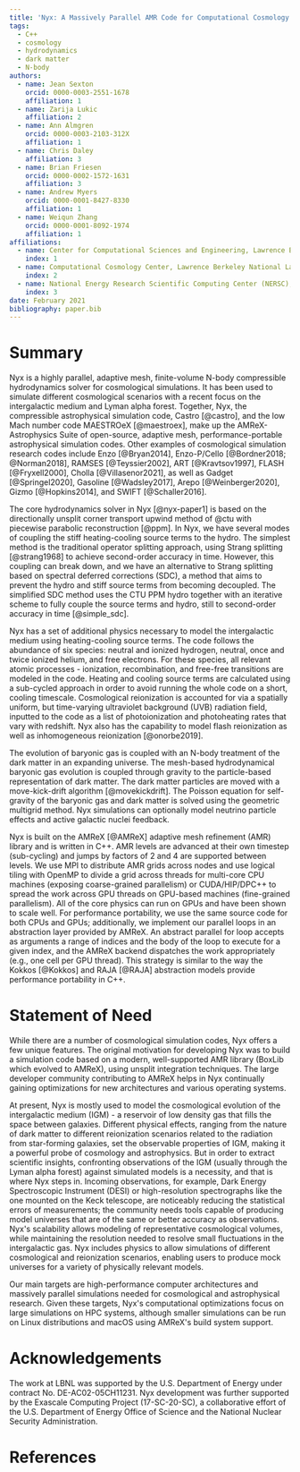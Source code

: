 ```yaml
---
title: 'Nyx: A Massively Parallel AMR Code for Computational Cosmology'
tags:
  - C++
  - cosmology
  - hydrodynamics
  - dark matter
  - N-body
authors:
  - name: Jean Sexton
    orcid: 0000-0003-2551-1678
    affiliation: 1
  - name: Zarija Lukic
    affiliation: 2
  - name: Ann Almgren
    orcid: 0000-0003-2103-312X
    affiliation: 1
  - name: Chris Daley
    affiliation: 3
  - name: Brian Friesen
    orcid: 0000-0002-1572-1631
    affiliation: 3
  - name: Andrew Myers
    orcid: 0000-0001-8427-8330
    affiliation: 1
  - name: Weiqun Zhang
    orcid: 0000-0001-8092-1974
    affiliation: 1
affiliations:
  - name: Center for Computational Sciences and Engineering, Lawrence Berkeley National Laboratory
    index: 1
  - name: Computational Cosmology Center, Lawrence Berkeley National Laboratory
    index: 2
  - name: National Energy Research Scientific Computing Center (NERSC), Berkeley, CA, USA
    index: 3
date: February 2021
bibliography: paper.bib
---
```


# Summary
Nyx is a highly parallel, adaptive mesh, finite-volume
N-body compressible hydrodynamics solver for cosmological simulations.
It has been used to simulate different cosmological scenarios with
a recent focus on the intergalactic medium and Lyman alpha forest.
Together, Nyx, the compressible astrophysical simulation code, Castro [@castro],
and the low Mach number code MAESTROeX [@maestroex], make up the
AMReX-Astrophysics Suite of open-source, adaptive mesh, performance-portable
astrophysical simulation codes.
Other examples of cosmological simulation research codes include Enzo [@Bryan2014], Enzo-P/Cello [@Bordner2018; @Norman2018], RAMSES [@Teyssier2002], ART [@Kravtsov1997],
FLASH [@Fryxell2000], Cholla [@Villasenor2021], as well as Gadget [@Springel2020], Gasoline [@Wadsley2017], Arepo [@Weinberger2020], Gizmo [@Hopkins2014], and SWIFT [@Schaller2016].

The core hydrodynamics solver in Nyx [@nyx-paper1] is based on the
directionally unsplit corner transport upwind method of @ctu with
piecewise parabolic reconstruction [@ppm].  In Nyx, we have
several modes of coupling the stiff heating-cooling source terms to the hydro.
The simplest method is the traditional operator splitting approach,
using Strang splitting [@strang1968] to achieve second-order accuracy in time. However,
this coupling can break down, and we have an alternative to Strang splitting
based on spectral deferred corrections (SDC), a method
that aims to prevent the hydro and stiff source terms from becoming decoupled.
The simplified SDC method uses the CTU PPM hydro together with an
iterative scheme to fully couple the source terms and hydro, still to
second-order accuracy in time [@simple_sdc].

Nyx has a set of additional physics necessary to model the intergalactic medium
using heating-cooling source terms.
The code follows the abundance of six species: neutral and ionized hydrogen,
neutral, once and twice ionized helium, and free electrons. For these species,
all relevant atomic processes - ionization, recombination, and free-free transitions are
modeled in the code. Heating and cooling source terms are calculated using
a sub-cycled approach in order to avoid running the whole code on a short, cooling timescale.
Cosmological reionization is accounted for via a spatially uniform,
but time-varying ultraviolet background (UVB) radiation field,
inputted to the code as a list of photoionization and photoheating
rates that vary with redshift. Nyx also has the capability to model flash reionization
as well as inhomogeneous reionization [@onorbe2019].

The evolution of baryonic gas is coupled with an N-body treatment of the dark
matter in an expanding universe. The mesh-based hydrodynamical baryonic gas
evolution is coupled through gravity to the particle-based representation of
dark matter. The dark matter particles are moved with a move-kick-drift algorithm
[@movekickdrift]. The Poisson equation for self-gravity of the baryonic gas and dark
matter is solved using the geometric multigrid method. Nyx simulations can optionally
model neutrino particle effects and active galactic nuclei feedback.

Nyx is built on the AMReX [@AMReX] adaptive mesh refinement (AMR)
library and is written in C++.
AMR levels are advanced at their own timestep (sub-cycling)
and jumps by factors of 2 and 4 are supported between levels.  We use
MPI to distribute AMR grids across nodes and use logical tiling with
OpenMP to divide a grid across threads for multi-core CPU machines
(exposing coarse-grained parallelism) or CUDA/HIP/DPC++ to spread the work across
GPU threads on GPU-based machines (fine-grained parallelism).  All of
the core physics can run on GPUs and have been shown to scale well.
For performance portability, we use the same source code
for both CPUs and GPUs; additionally, we implement our parallel loops
in an abstraction
layer provided by AMReX. An abstract parallel for loop accepts as arguments
a range of indices and the body of the loop to execute for a given index,
and the AMReX backend dispatches the work appropriately (e.g., one cell per
GPU thread). This strategy is similar to the way the Kokkos [@Kokkos] and
RAJA [@RAJA] abstraction models provide performance portability in C++.

# Statement of Need

While there are a number of cosmological simulation codes, Nyx
offers a few unique features.  The original motivation for developing
Nyx was to build a simulation code based on a modern,
well-supported AMR library (BoxLib which evolved to AMReX), using
unsplit integration techniques.
The large developer community contributing to AMReX
helps in Nyx continually gaining optimizations for new architectures
and various operating systems.

At present, Nyx is mostly used to model the cosmological evolution of the
intergalactic medium (IGM) - a reservoir of low density gas that fills the space
between galaxies. Different physical effects, ranging from the nature of
dark matter to different reionization scenarios related to the radiation
from star-forming galaxies, set the observable
properties of IGM, making it a powerful probe of cosmology and astrophysics.
But in order to extract scientific insights, confronting observations of
the IGM (usually through the Lyman alpha forest) against simulated models is a necessity, and that is where Nyx steps in.
Incoming observations, for example, Dark Energy Spectroscopic Instrument (DESI) or
high-resolution spectrographs like the one mounted on the Keck telescope, are noticeably
reducing the statistical errors of measurements; the community needs tools
capable of producing model universes that are of the same or better accuracy as observations.
Nyx's scalability allows modeling of
representative cosmological volumes, while maintaining the resolution needed
to resolve small fluctuations in the intergalactic gas. Nyx includes physics to allow simulations
of different cosmological and reionization scenarios, enabling users to produce
mock universes for a variety of physically relevant models.

Our main targets are high-performance computer architectures and massively parallel simulations
needed for cosmological and astrophysical research.
Given these targets, Nyx's computational optimizations focus on large simulations on HPC systems,
although smaller simulations can be run on Linux distributions and macOS using AMReX's
build system support.


# Acknowledgements

The work at LBNL was supported by the U.S. Department of Energy
under contract No. DE-AC02-05CH11231.
Nyx development was further supported by
the Exascale Computing Project (17-SC-20-SC), a collaborative effort
of the U.S. Department of Energy Office of Science and the National
Nuclear Security Administration.

# References


